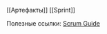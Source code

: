 [[Артефакты]]
[[Sprint]]


Полезные ссылки:
[Scrum Guide](https://scrumguides.org/scrum-guide.html)

